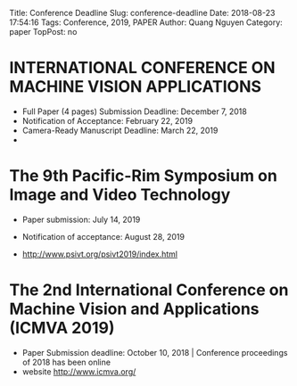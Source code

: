 Title: Conference Deadline
Slug: conference-deadline
Date: 2018-08-23 17:54:16
Tags: Conference, 2019, PAPER
Author: Quang Nguyen
Category: paper
TopPost: no



# INTERNATIONAL CONFERENCE ON MACHINE VISION APPLICATIONS

* Full Paper (4 pages) Submission Deadline: December 7, 2018
* Notification of Acceptance:  February 22, 2019
* Camera-Ready Manuscript Deadline: March 22, 2019
* 

# The 9th Pacific-Rim Symposium on Image and Video Technology

* Paper submission: July 14, 2019 

* Notification of acceptance: August 28, 2019

* http://www.psivt.org/psivt2019/index.html

# The 2nd International Conference on Machine Vision and Applications (ICMVA 2019)

* Paper Submission deadline: October 10, 2018 | Conference proceedings of 2018 has been online
* website http://www.icmva.org/